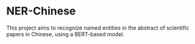 # NER-Chinese

This project aims to recognize named entities in the abstract of scientific papers in Chinese, using a BERT-based model.
